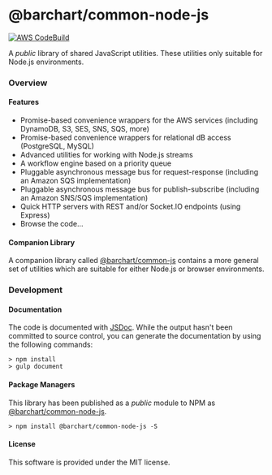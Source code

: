 # @barchart/common-node-js

[![AWS CodeBuild](https://codebuild.us-east-1.amazonaws.com/badges?uuid=eyJlbmNyeXB0ZWREYXRhIjoiNmJ5Z1dYK2k4UTltRC82RVJxQ1ZzenVWTEFha0hqRnp2eHN3N3dpLzNIdzZmUDF4MGNFaGN4R1NKUFR6OUx5ajJEQUtYMkRXSXVHSDZPaTlnYVd1dzFzPSIsIml2UGFyYW1ldGVyU3BlYyI6Im96ZXJKeEltTWdSYkd5UnYiLCJtYXRlcmlhbFNldFNlcmlhbCI6MX0%3D&branch=master)](https://github.com/barchart/barchart-common-node-js)

A *public* library of shared JavaScript utilities. These utilities only suitable for Node.js environments.

### Overview

#### Features

* Promise-based convenience wrappers for the AWS services (including DynamoDB, S3, SES, SNS, SQS, more)
* Promise-based convenience wrappers for relational dB access (PostgreSQL, MySQL)
* Advanced utilities for working with Node.js streams
* A workflow engine based on a priority queue
* Pluggable asynchronous message bus for request-response (including an Amazon SQS implementation)
* Pluggable asynchronous message bus for publish-subscribe (including an Amazon SNS/SQS implementation)
* Quick HTTP servers with REST and/or Socket.IO endpoints (using Express)
* Browse the code...

#### Companion Library

A companion library called [@barchart/common-js](https://github.com/barchart/barchart-common-js) contains a more general set of utilities which are suitable for either Node.js or browser environments.

### Development

#### Documentation

The code is documented with [JSDoc](http://usejsdoc.org/). While the output hasn't been committed to source control, you can generate the documentation by using the following commands:

    > npm install
    > gulp document

#### Package Managers

This library has been published as a *public* module to NPM as [@barchart/common-node-js](https://www.npmjs.com/package/@barchart/common-node-js).

    > npm install @barchart/common-node-js -S

#### License

This software is provided under the MIT license.